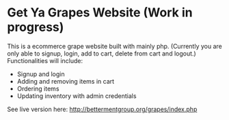 # Get Ya Grapes Website (Work in progress)

This is a ecommerce grape website built with mainly php. (Currently you are only able to signup, login, add to cart, delete from cart and logout.) 
Functionalities will include: 
* Signup and login
* Adding and removing items in cart
* Ordering items 
* Updating inventory with admin credentials

See live version here: http://bettermentgroup.org/grapes/index.php

